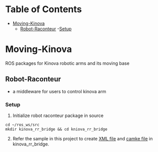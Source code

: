 # Table of Contents 
- [Moving-Kinova](#Moving-Kinova) 
  - [Robot-Raconteur](#Robot-Raconteur)
      -[Setup](#Setup) 

# Moving-Kinova
ROS packages for Kinova robotic arms and its moving base

## Robot-Raconteur
* a middleware for users to control kinova arm
### Setup
1. Initialize robot raconteur package in source
```
cd ~/ros_ws/src
mkdir kinova_rr_bridge && cd kniova_rr_bridge 
```

2. Refer the sample in this project to create [XML file]() and [camke file]() in kinova_rr_bridge.
